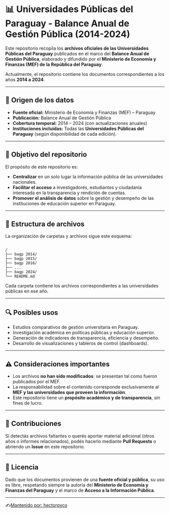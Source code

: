 # 📊 Universidades Públicas del Paraguay - Balance Anual de Gestión Pública (2014-2024)

Este repositorio recopila los **archivos oficiales de las Universidades Públicas del Paraguay** publicados en el marco del **Balance Anual de Gestión Pública**, elaborado y difundido por el **Ministerio de Economía y Finanzas (MEF) de la República del Paraguay**.  

Actualmente, el repositorio contiene los documentos correspondientes a los años **2014 a 2024**.

---

## 📌 Origen de los datos

- **Fuente oficial:** Ministerio de Economía y Finanzas (MEF) – Paraguay  
- **Publicación:** Balance Anual de Gestión Pública  
- **Cobertura temporal:** 2014 – 2024 (con actualizaciones anuales)  
- **Instituciones incluidas:** Todas las **Universidades Públicas del Paraguay** (según disponibilidad de cada edición).

---

## 🎯 Objetivo del repositorio

El propósito de este repositorio es:

- **Centralizar** en un solo lugar la información pública de las universidades nacionales.  
- **Facilitar el acceso** a investigadores, estudiantes y ciudadanía interesada en la transparencia y rendición de cuentas.  
- **Promover el análisis de datos** sobre la gestión y desempeño de las instituciones de educación superior en Paraguay.  

---

## 📂 Estructura de archivos

La organización de carpetas y archivos sigue este esquema:

```

/
├── bagp 2014/
├── bagp 2015/
├── bagp 2016/
├── ...
├── bagp 2024/
└── README.md

```

Cada carpeta contiene los archivos correspondientes a las universidades públicas en ese año.

---

## 🔍 Posibles usos

- Estudios comparativos de gestión universitaria en Paraguay.  
- Investigación académica en políticas públicas y educación superior.  
- Generación de indicadores de transparencia, eficiencia y desempeño.  
- Desarrollo de visualizaciones y tableros de control (dashboards).  

---

## ⚠️ Consideraciones importantes

- Los archivos **no han sido modificados**: se presentan tal como fueron publicados por el MEF.  
- La responsabilidad sobre el contenido corresponde exclusivamente al **MEF y las universidades que proveen la información**.  
- Este repositorio tiene un **propósito académico y de transparencia**, sin fines de lucro.  

---

## 📢 Contribuciones

Si detectás archivos faltantes o querés aportar material adicional (otros años o informes relacionados), podés hacerlo mediante **Pull Requests** o abriendo un **Issue** en este repositorio.  

---

## 📜 Licencia

Dado que los documentos provienen de una **fuente oficial y pública**, su uso es libre, respetando siempre la autoría del **Ministerio de Economía y Finanzas del Paraguay** y el marco de **Acceso a la Información Pública**.  

---

✍[Mantenido por: hectorpyco](https://github.com/hectorpyco)

```
